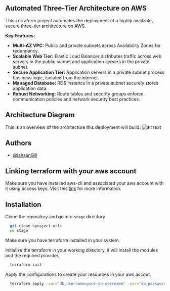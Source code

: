 ## Automated Three-Tier Architecture on AWS

This Terraform project automates the deployment of a highly available, secure three-tier architecture on AWS.

**Key Features:**

- **Multi-AZ VPC:** Public and private subnets across Availability Zones for redundancy.
- **Scalable Web Tier:** Elastic Load Balancer distributes traffic across web servers in the public subnet and application servers in the private subnet.
- **Secure Application Tier:** Application servers in a private subnet process business logic, isolated from the internet.
- **Managed Database:** RDS instance in a private subnet securely stores application data.
- **Robust Networking:** Route tables and security groups enforce communication policies and network security best practices.

## Architecture Diagram

This is an overview of the architecture this deployment will build.
![alt text](<1 DvuvxEPeuCgjefJugj4Idg.jpg>)

## Authors

- [@iahsanGill](https://www.github.com/iahsanGill)

## Linking terraform with your aws account

Make sure you have installed aws-cli and associated your aws account with it using access keys.
Visit this [link](https://docs.aws.amazon.com/cli/latest/userguide/cli-chap-welcome.html) for more information.

## Installation

Clone the repository and go into `stage` directory

```bash
  git clone <project-url>
  cd stage
```

Make sure you have terraform installed in your system.

Initialize the terraform in your working directory, it will install the modules and the required provider.

```bash
  terraform init
```

Apply the configurations to create your resources in your aws accout.

```bash
  terraform apply -var="db_username=your-db-username" -var="db_password=your-db-password"
```
